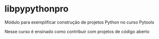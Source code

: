 # libpypythonpro

Módulo para exemplificar construção de projetos Python no curso Pytools

Nesse curso é ensinado como contribuir com projetos de código aberto

